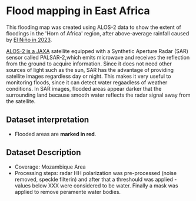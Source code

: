 # Flood mapping in East Africa
This flooding map was created using ALOS-2 data to show the extent of floodings in the 'Horn of Africa' region, after above-average rainfall caused by [El Niño in 2023](https://eodashboard.org/). 

[ALOS-2 is a JAXA](https://www.eorc.jaxa.jp/ALOS-2/en/about/palsar2.htm) satellite equipped with a Synthetic Aperture Radar (SAR) sensor called PALSAR-2,which emits microwave and receives the reflection from the ground to acquire information. Since it does not need other sources of light such as the sun, SAR has the advantage of providing satellite images regardless day or night. This makes it very useful to monitoring floods, since it can detect water regaadless of weather conditions. In SAR images, flooded areas appear darker that the surrounding land because smooth water reflects the radar signal away from the satellite. 

## Dataset interpretation
- Flooded areas are **marked in red**.

## Dataset Description
- Coverage: Mozambique Area
- Processing steps: radar HH polarization was pre-processed (noise removed, speckle filterin) and after that a threshould was applied - values below XXX were considered to be water. Finally a mask was applied to remove peramente water bodies.
